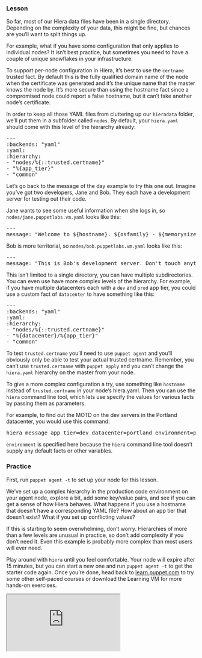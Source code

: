 <script defer="[]" src="//code.jquery.com/jquery-1.11.2.js"></script>

<script defer="[]" src="https://try.puppet.com/js/selfpaced.js"></script>

<div id="lesson">

<div id="instructions">

<h3 class="instruction-header">
<strong>
<i class="fa fa-graduation-cap"></i> Lesson
</strong>
</h3>

<div class="instruction-content">

<p>So far, most of our Hiera data files have been in a single directory.
Depending on the complexity of your data, this might be fine,
but chances are you&#8217;ll want to split things up.</p>

<p>For example, what if you have some configuration that only applies to
individual nodes? It isn&#8217;t best practice, but sometimes you need to have a
couple of unique snowflakes in your infrastructure.</p>

<p>To support per-node configuration in Hiera, it&#8217;s best to use the <code>certname</code>
trusted fact. By default this is the fully qualified domain name of the node 
when the certificate was generated and it&#8217;s the unique name that the master 
knows the node by.  It&#8217;s more secure than using the hostname fact since a 
compromised node could report a false hostname, but it can&#8217;t fake another 
node&#8217;s certificate.</p>

<p>In order to keep all those YAML files from cluttering up our <code>hieradata</code> folder,
we&#8217;ll put them in a subfolder called <code>nodes</code>. By default, your <code>hiera.yaml</code> should
come with this level of the hierarchy already:</p>

<pre>
---
:backends: "yaml"
:yaml:
:hierarchy:
- "nodes/%{::trusted.certname}"
- "%{app_tier}"
- "common"
</pre>

<p>Let&#8217;s go back to the message of the day example to try this one out. Imagine
you&#8217;ve got two developers, Jane and Bob. They each have a development server
for testing out their code.</p>

<p>Jane wants to see some useful information when she logs in, so
<code>nodes/jane.puppetlabs.vm.yaml</code> looks like this:</p>
<pre>
---
message: "Welcome to ${hostname}. ${osfamily} - ${memorysize}"
</pre>

<p>Bob is more territorial, so <code>nodes/bob.puppetlabs.vm.yaml</code> looks like this:</p>
<pre>
---
message: "This is Bob's development server. Don't touch anything, or else!"
</pre>

<p>This isn&#8217;t limited to a single directory, you can have multiple subdirectories.
You can even use have more complex levels of the hierarchy. For example, if you
have multiple datacenters each with a <code>dev</code> and <code>prod</code> app tier, you could use 
a custom fact of <code>datacenter</code> to have something like this:</p>
<pre>
---
:backends: "yaml"
:yaml:
:hierarchy:
- "nodes/%{::trusted.certname}"
- "%{datacenter}/%{app_tier}"
- "common"
</pre>

<p>To test <code>trusted.certname</code> you&#8217;ll need to use <code>puppet agent</code> and you&#8217;ll obviously
only be able to test your actual trusted certname. Remember, you can&#8217;t use
<code>trusted.certname</code> with <code>puppet apply</code> and you can&#8217;t change the <code>hiera.yaml</code> hierarchy
on the master from your node.</p>

<p>To give a more complex configuration a try, use something like <code>hostname</code>
instead of <code>trusted.certname</code> in your node&#8217;s hiera.yaml. Then you can use
the <code>hiera</code> command line tool, which lets use specify the values for various
facts by passing them as parameters.</p>

<p>For example, to find out the MOTD on the dev servers in the Portland 
datacenter, you would use this command:</p>
<pre>
hiera message app_tier=dev datacenter=portland environment=production
</pre>

<p><code>environment</code> is specified here because the <code>hiera</code> command line tool
doesn&#8217;t supply any default facts or other variables.</p>

</div>

<h3 class="instruction-header">
<strong>
<i class="fa fa-desktop"></i> Practice
</strong>
</h3>

<div class="instruction-content">
<p>First, run <code>puppet agent -t</code> to set up your node for this lesson.</p>

<p>We&#8217;ve set up a complex hierarchy in the production code environment on your
agent node, explore a bit, add some key/value pairs, and see if you can get a
sense of how Hiera behaves. What happens if you use a hostname that doesn&#8217;t
have a corresponding YAML file? How about an app tier that doesn&#8217;t exist?
What if you set up conflicting values?</p>

<p>If this is starting to seem overwhelming, don&#8217;t worry. Hierarchies of more than
a few levels are unusual in practice, so don&#8217;t add complexity if you don&#8217;t need
it. Even this example is probably more complex than most users will ever
need.</p>

<p>Play around with <code>hiera</code> until you feel comfortable. Your node will expire after
15 minutes, but you can start a new one and run <code>puppet agent -t</code> to get the
starter code again. Once you&#8217;re done, head back to <a href="https://learn.puppet.com">learn.puppet.com</a>
to try some other self-paced courses or download the Learning VM for more
hands-on exercises.</p>
</div>

</div>

<div id="terminal">
<iframe id="try" src="https://try.puppet.com/sandbox/?course=get_hiera4" name="terminal"></iframe>
</div>

</div>